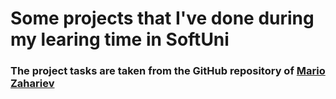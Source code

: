 # Some projects that I've done during my learing time in SoftUni
### The project tasks are taken from the GitHub repository of [Mario Zahariev](https://github.com/zahariev-webbersof/python-fundamentals-01-2024/tree/main)

